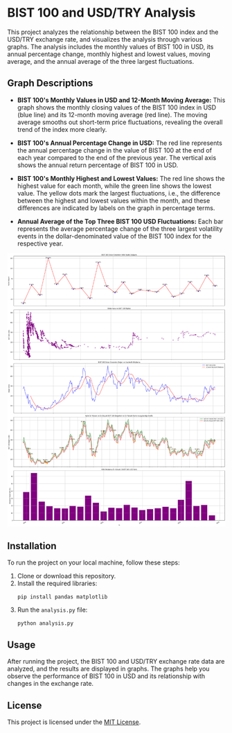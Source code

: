 # BIST 100 and USD/TRY Analysis

This project analyzes the relationship between the BIST 100 index and the USD/TRY exchange rate, and visualizes the analysis through various graphs. The analysis includes the monthly values of BIST 100 in USD, its annual percentage change, monthly highest and lowest values, moving average, and the annual average of the three largest fluctuations.

## Graph Descriptions

- **BIST 100's Monthly Values in USD and 12-Month Moving Average:** This graph shows the monthly closing values of the BIST 100 index in USD (blue line) and its 12-month moving average (red line). The moving average smooths out short-term price fluctuations, revealing the overall trend of the index more clearly.

- **BIST 100's Annual Percentage Change in USD:** The red line represents the annual percentage change in the value of BIST 100 at the end of each year compared to the end of the previous year. The vertical axis shows the annual return percentage of BIST 100 in USD.

- **BIST 100's Monthly Highest and Lowest Values:** The red line shows the highest value for each month, while the green line shows the lowest value. The yellow dots mark the largest fluctuations, i.e., the difference between the highest and lowest values within the month, and these differences are indicated by labels on the graph in percentage terms.

- **Annual Average of the Top Three BIST 100 USD Fluctuations:** Each bar represents the average percentage change of the three largest volatility events in the dollar-denominated value of the BIST 100 index for the respective year.

<p>
  <img src="graph.png" title="Analysis Graph" />
</p>



## Installation

To run the project on your local machine, follow these steps:

1. Clone or download this repository.
2. Install the required libraries:
   ```
   pip install pandas matplotlib
   ```
3. Run the `analysis.py` file:
   ```
   python analysis.py
   ```

## Usage

After running the project, the BIST 100 and USD/TRY exchange rate data are analyzed, and the results are displayed in graphs. The graphs help you observe the performance of BIST 100 in USD and its relationship with changes in the exchange rate.

## License

This project is licensed under the [MIT License](LICENSE).




